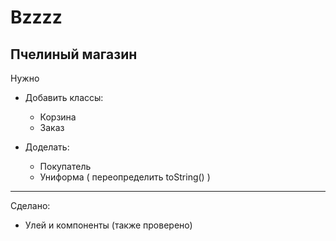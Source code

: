 # Bzzzz
Пчелиный магазин
---------------------
Нужно
* Добавить классы:
  - Корзина
  - Заказ

* Доделать:
  - Покупатель
  - Униформа ( переопределить toString() )
---------------------
Сделано:
- Улей и компоненты (также проверено)
